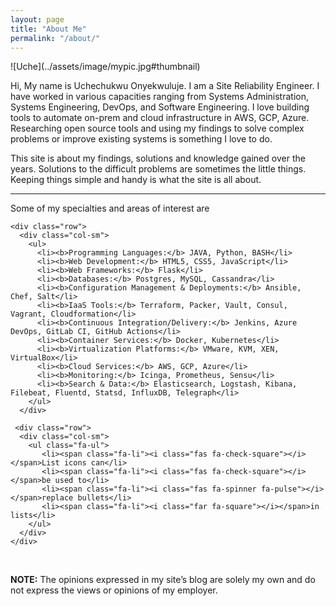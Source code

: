 ```yaml
---
layout: page
title: "About Me"
permalink: "/about/"
---
```


<div class="aboutmeformat">
  <div>
   <div class="custom" markdown="1">
   ![Uche](../assets/image/mypic.jpg#thumbnail) 
   </div>

   <p class="aboutmeparagraphsetting">
   Hi, My name is Uchechukwu Onyekwuluje. I am a Site Reliability Engineer. I have worked in various capacities ranging from Systems Administration, Systems Engineering, DevOps, and Software Engineering. I love building tools to automate on-prem and cloud infrastructure in AWS, GCP, Azure. Researching open source tools and using my findings to solve complex problems or improve existing systems is something I love to do. 
   </p>

   <p class="aboutmeparagraphsetting">
   This site is about my findings, solutions and knowledge gained over the years. Solutions to the difficult problems are sometimes the little things. Keeping things simple and handy is what the site is all about.
   </p>
  </div>
  <hr>

  <div class="container">
    <div class="row">
      <div class="col-sm">
        Some of my specialties and areas of interest are
      </div>
    </div>

    <div class="row">
      <div class="col-sm">
        <ul>
          <li><b>Programming Languages:</b> JAVA, Python, BASH</li>
          <li><b>Web Development:</b> HTML5, CSS5, JavaScript</li>
          <li><b>Web Frameworks:</b> Flask</li>
          <li><b>Databases:</b> Postgres, MySQL, Cassandra</li>
          <li><b>Configuration Management & Deployments:</b> Ansible, Chef, Salt</li>
          <li><b>IaaS Tools:</b> Terraform, Packer, Vault, Consul, Vagrant, Cloudformation</li>
          <li><b>Continuous Integration/Delivery:</b> Jenkins, Azure DevOps, GitLab CI, GitHub Actions</li>
          <li><b>Container Services:</b> Docker, Kubernetes</li>
          <li><b>Virtualization Platforms:</b> VMware, KVM, XEN, VirtualBox</li>
          <li><b>Cloud Services:</b> AWS, GCP, Azure</li>
          <li><b>Monitoring:</b> Icinga, Prometheus, Sensu</li>
          <li><b>Search & Data:</b> Elasticsearch, Logstash, Kibana, Filebeat, Fluentd, Statsd, InfluxDB, Telegraph</li>
        </ul>
      </div>

     <div class="row">
      <div class="col-sm">
        <ul class="fa-ul">
           <li><span class="fa-li"><i class="fas fa-check-square"></i></span>List icons can</li>
           <li><span class="fa-li"><i class="fas fa-check-square"></i></span>be used to</li>
           <li><span class="fa-li"><i class="fas fa-spinner fa-pulse"></i></span>replace bullets</li>
           <li><span class="fa-li"><i class="far fa-square"></i></span>in lists</li>
        </ul>
      </div>
    </div>
  </div>  
  <br>

  <p>
    <b>NOTE:</b> The opinions expressed in my site’s blog are solely my own and do not express the views or opinions of my employer.
  </p>
</div>
